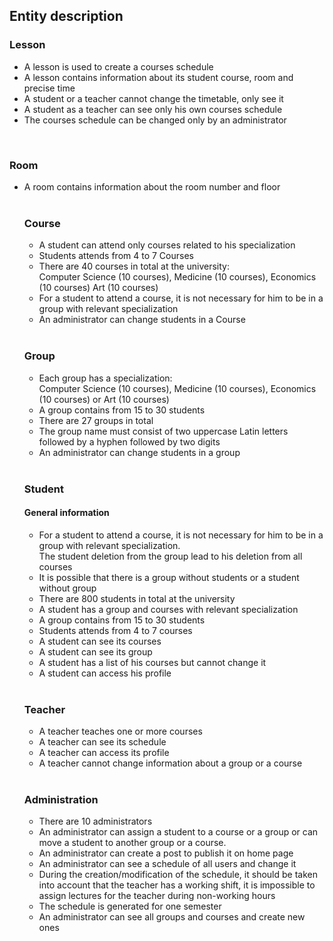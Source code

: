 <!DOCTYPE html>
<html>

<body> 
	<h2>Entity description</h2>
	<h3>Lesson</h3>
	<ul>
		<li>A lesson is used to create a courses schedule</li>
		<li>A lesson contains information about its student course, room and precise time</li>
		<li>A student or a teacher cannot change the timetable, only see it</li>
		<li>A student as a teacher can see only his own courses schedule</li>
		<li>The courses schedule can be changed only by an administrator</li>
	</ul>
	<br>
	<h3>Room</h3>
	<ul>
		<li>A room contains information about the room number and floor</li>
	<br>
	<h3>Course</h3> 
	<ul>
		<li>A student can attend only courses related to his specialization</li>
		<li>Students attends from 4 to 7 Courses</li>
		<li>There are 40 courses in total at the university:<br>
		Computer Science (10 courses), Medicine (10 courses), Economics (10 courses) Art (10 courses)</li>
		<li>For a student to attend a course, it is not necessary for him to be in a group with relevant specialization</li>
		<li>An administrator can change students in a Course</li>
	</ul>
	<br>
	<h3>Group</h3>  
	<ul>
		<li>Each group has a specialization:<br>Computer Science (10 courses),
			Medicine (10 courses), Economics (10 courses) or Art (10 courses)</li>
		<li>A group contains from 15 to 30 students</li>
		<li>There are 27 groups in total</li>
		<li>The group name must consist of two uppercase Latin letters followed by a hyphen followed by two digits</li>
		<li>An administrator can change students in a group</li>
	</ul>
	<br>
	<h3>Student</h3> 
	<h4>General information</h4> 
	<ul>
		<li>For a student to attend a course, it is not necessary for him to be in a group with relevant specialization.<br>
		The student deletion from the group lead to his deletion from all courses</li>
		<li>It is possible that there is a group without students or a student without group</li>
		<li>There are 800 students in total at the university</li>
		<li>A student has a group and courses with relevant specialization</li>
		<li>A group contains from 15 to 30 students</li>
		<li>Students attends from 4 to 7 courses</li>
		<li>A student can see its courses</li>
		<li>A student can see its group</li>
		<li>A student has a list of his courses but cannot change it</li>
		<li>A student can access his profile</li>
	</ul>
	<br>
	<h3>Teacher</h3> 
	<ul>
		<li>A teacher teaches one or more courses </li>
		<li>A teacher can see its schedule</li>
		<li>A teacher can access its profile</li>
		<li>A teacher cannot change information about a group or a course</li>
	</ul>
	<br>
	<h3>Administration</h3> 
	<ul>
		<li>There are 10 administrators</li>
		<li>An administrator can assign a student to a course or a group or can move a student to another group or a course.</li>
		<li>An administrator can create a post to publish it on home page</li>
		<li>An administrator can see a schedule of all users and change it</li>
		<li>During the creation/modification of the schedule, it should be taken into account that the teacher has a working shift, it is impossible to assign lectures for the teacher during non-working hours</li>
		<li>The schedule is generated for one semester</li>
		<li>An administrator can see all groups and courses and create new ones</li>
	</ul>
</body>

</html>